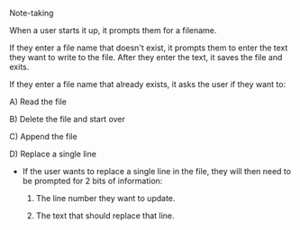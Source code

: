 Note-taking

When a user starts it up, it prompts them for a filename.

If they enter a file name that doesn't exist, it prompts them to enter the text they want to write to the file. After they enter the text, it saves the file and exits.

If they enter a file name that already exists, it asks the user if they want to:

A) Read the file

B) Delete the file and start over

C) Append the file

D) Replace a single line

  - If the user wants to replace a single line in the file, they will then need to be prompted for 2 bits of information:

      1) The line number they want to update.

      2) The text that should replace that line.
